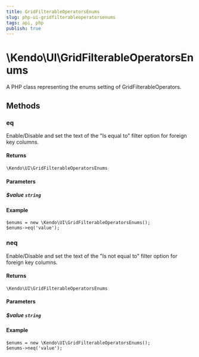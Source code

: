 ```yaml
---
title: GridFilterableOperatorsEnums
slug: php-ui-gridfilterableoperatorsenums
tags: api, php
publish: true
---
```


# \Kendo\UI\GridFilterableOperatorsEnums

A PHP class representing the enums setting of GridFilterableOperators.


## Methods

### eq
Enable/Disable and set the text of the "Is equal to" filter option for foreign key columns.

#### Returns
`\Kendo\UI\GridFilterableOperatorsEnums`

#### Parameters

##### $value `string`



#### Example 
    $enums = new \Kendo\UI\GridFilterableOperatorsEnums();
    $enums->eq('value');

### neq
Enable/Disable and set the text of the "Is not equal to" filter option for foreign key columns.

#### Returns
`\Kendo\UI\GridFilterableOperatorsEnums`

#### Parameters

##### $value `string`



#### Example 
    $enums = new \Kendo\UI\GridFilterableOperatorsEnums();
    $enums->neq('value');

